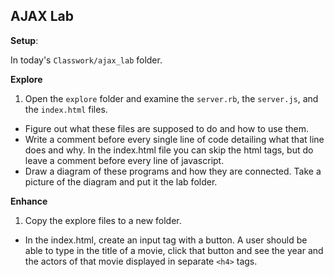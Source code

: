 ## AJAX Lab

**Setup**:

In today's `Classwork/ajax_lab` folder.

**Explore**

  1. Open the `explore` folder and examine the `server.rb`, the `server.js`, and the `index.html` files.
  * Figure out what these files are supposed to do and how to use them.
  * Write a comment before every single line of code detailing what that line does and why. In the index.html file you can skip the html tags, but do leave a comment before every line of javascript.
  * Draw a diagram of these programs and how they are connected. Take a picture of the diagram and put it the lab folder.
  
**Enhance**

  1. Copy the explore files to a new folder.
  * In the index.html, create an input tag with a button. A user should be able to type in the title of a movie, click that button and see the year and the actors of that movie displayed in separate `<h4>` tags.
